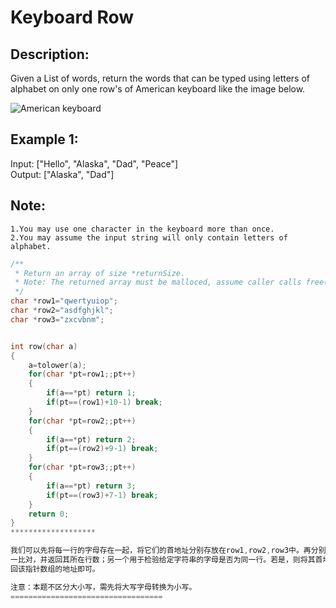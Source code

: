 Keyboard Row
===============
Description:
---------------
Given a List of words, return the words that can be typed using letters of alphabet on only one row's of American keyboard like the image below.   

![American keyboard]("https://leetcode.com/static/images/problemset/keyboard.png")

Example 1:
--------
Input: ["Hello", "Alaska", "Dad", "Peace"]<br>
Output: ["Alaska", "Dad"]

Note:
--------------------
    1.You may use one character in the keyboard more than once.
    2.You may assume the input string will only contain letters of alphabet.



```c
/**
 * Return an array of size *returnSize.
 * Note: The returned array must be malloced, assume caller calls free().
 */
char *row1="qwertyuiop";
char *row2="asdfghjkl";
char *row3="zxcvbnm";


int row(char a)
{
    a=tolower(a);
    for(char *pt=row1;;pt++)
    {
        if(a==*pt) return 1;
        if(pt==(row1)+10-1) break;
    }
    for(char *pt=row2;;pt++)
    {
        if(a==*pt) return 2;
        if(pt==(row2)+9-1) break;
    }
    for(char *pt=row3;;pt++)
    {
        if(a==*pt) return 3;
        if(pt==(row3)+7-1) break;
    }
    return 0;
} 
*******************

我们可以先将每一行的字母存在一起，将它们的首地址分别存放在row1,row2,row3中。再分别定义两个函数，一个将给定字母与三行字母一   
一比对，并返回其所在行数；另一个用于检验给定字符串的字母是否为同一行。若是，则将其首地址存放在预先定义好的指针数组中。最后返   
回该指针数组的地址即可。     

注意：本题不区分大小写，需先将大写字母转换为小写。
==================================

